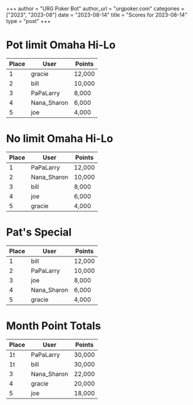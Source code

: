 +++
author = "URG Poker Bot"
author_url = "urgpoker.com"
categories = ["2023", "2023-08"]
date = "2023-08-14"
title = "Scores for 2023-08-14"
type = "post"
+++
# Pot limit Omaha Hi-Lo

| Place | User | Points |
|-------|------|--------|
| 1 | gracie | 12,000 |
| 2 | bill | 10,000 |
| 3 | PaPaLarry | 8,000 |
| 4 | Nana_Sharon | 6,000 |
| 5 | joe | 4,000 |

# No limit Omaha Hi-Lo

| Place | User | Points |
|-------|------|--------|
| 1 | PaPaLarry | 12,000 |
| 2 | Nana_Sharon | 10,000 |
| 3 | bill | 8,000 |
| 4 | joe | 6,000 |
| 5 | gracie | 4,000 |

# Pat's Special

| Place | User | Points |
|-------|------|--------|
| 1 | bill | 12,000 |
| 2 | PaPaLarry | 10,000 |
| 3 | joe | 8,000 |
| 4 | Nana_Sharon | 6,000 |
| 5 | gracie | 4,000 |

# Month Point Totals

| Place | User | Points |
|-------|------|--------|
| 1t | PaPaLarry | 30,000 |
| 1t | bill | 30,000 |
| 3 | Nana_Sharon | 22,000 |
| 4 | gracie | 20,000 |
| 5 | joe | 18,000 |
